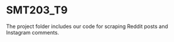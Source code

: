 # SMT203_T9

The project folder includes our code for scraping Reddit posts and Instagram comments.
